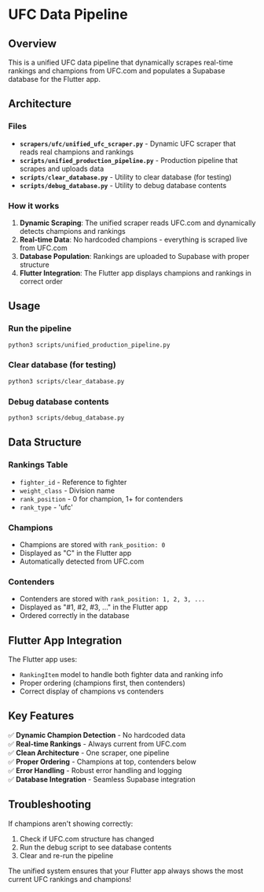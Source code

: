 # UFC Data Pipeline

## Overview
This is a unified UFC data pipeline that dynamically scrapes real-time rankings and champions from UFC.com and populates a Supabase database for the Flutter app.

## Architecture

### Files
- **`scrapers/ufc/unified_ufc_scraper.py`** - Dynamic UFC scraper that reads real champions and rankings
- **`scripts/unified_production_pipeline.py`** - Production pipeline that scrapes and uploads data
- **`scripts/clear_database.py`** - Utility to clear database (for testing)
- **`scripts/debug_database.py`** - Utility to debug database contents

### How it works
1. **Dynamic Scraping**: The unified scraper reads UFC.com and dynamically detects champions and rankings
2. **Real-time Data**: No hardcoded champions - everything is scraped live from UFC.com
3. **Database Population**: Rankings are uploaded to Supabase with proper structure
4. **Flutter Integration**: The Flutter app displays champions and rankings in correct order

## Usage

### Run the pipeline
```bash
python3 scripts/unified_production_pipeline.py
```

### Clear database (for testing)
```bash
python3 scripts/clear_database.py
```

### Debug database contents
```bash
python3 scripts/debug_database.py
```

## Data Structure

### Rankings Table
- `fighter_id` - Reference to fighter
- `weight_class` - Division name
- `rank_position` - 0 for champion, 1+ for contenders
- `rank_type` - 'ufc'

### Champions
- Champions are stored with `rank_position: 0`
- Displayed as "C" in the Flutter app
- Automatically detected from UFC.com

### Contenders
- Contenders are stored with `rank_position: 1, 2, 3, ...`
- Displayed as "#1, #2, #3, ..." in the Flutter app
- Ordered correctly in the database

## Flutter App Integration

The Flutter app uses:
- `RankingItem` model to handle both fighter data and ranking info
- Proper ordering (champions first, then contenders)
- Correct display of champions vs contenders

## Key Features

✅ **Dynamic Champion Detection** - No hardcoded data  
✅ **Real-time Rankings** - Always current from UFC.com  
✅ **Clean Architecture** - One scraper, one pipeline  
✅ **Proper Ordering** - Champions at top, contenders below  
✅ **Error Handling** - Robust error handling and logging  
✅ **Database Integration** - Seamless Supabase integration  

## Troubleshooting

If champions aren't showing correctly:
1. Check if UFC.com structure has changed
2. Run the debug script to see database contents
3. Clear and re-run the pipeline

The unified system ensures that your Flutter app always shows the most current UFC rankings and champions! 